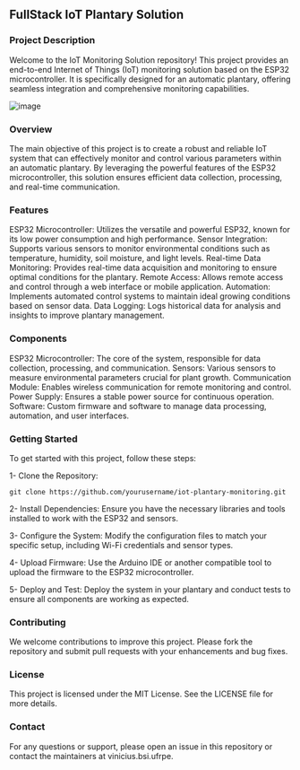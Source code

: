 ## FullStack IoT Plantary Solution

### Project Description
Welcome to the IoT Monitoring Solution repository! This project provides an end-to-end Internet of Things (IoT) monitoring solution based on the ESP32 microcontroller. It is specifically designed for an automatic plantary, offering seamless integration and comprehensive monitoring capabilities.

![image](https://github.com/Vinicius-O-Ferraz/Full-Stack-IoT-Application/assets/146992032/93b48454-2354-44f9-a135-f135738e29a1)

### Overview
The main objective of this project is to create a robust and reliable IoT system that can effectively monitor and control various parameters within an automatic plantary. By leveraging the powerful features of the ESP32 microcontroller, this solution ensures efficient data collection, processing, and real-time communication.

### Features
ESP32 Microcontroller: Utilizes the versatile and powerful ESP32, known for its low power consumption and high performance.
Sensor Integration: Supports various sensors to monitor environmental conditions such as temperature, humidity, soil moisture, and light levels.
Real-time Data Monitoring: Provides real-time data acquisition and monitoring to ensure optimal conditions for the plantary.
Remote Access: Allows remote access and control through a web interface or mobile application.
Automation: Implements automated control systems to maintain ideal growing conditions based on sensor data.
Data Logging: Logs historical data for analysis and insights to improve plantary management.

### Components
ESP32 Microcontroller: The core of the system, responsible for data collection, processing, and communication.
Sensors: Various sensors to measure environmental parameters crucial for plant growth.
Communication Module: Enables wireless communication for remote monitoring and control.
Power Supply: Ensures a stable power source for continuous operation.
Software: Custom firmware and software to manage data processing, automation, and user interfaces.

### Getting Started
To get started with this project, follow these steps:

1- Clone the Repository:

```git clone https://github.com/yourusername/iot-plantary-monitoring.git```

2- Install Dependencies: Ensure you have the necessary libraries and tools installed to work with the ESP32 and sensors.

3- Configure the System: Modify the configuration files to match your specific setup, including Wi-Fi credentials and sensor types.

4- Upload Firmware: Use the Arduino IDE or another compatible tool to upload the firmware to the ESP32 microcontroller.

5- Deploy and Test: Deploy the system in your plantary and conduct tests to ensure all components are working as expected.

### Contributing
We welcome contributions to improve this project. Please fork the repository and submit pull requests with your enhancements and bug fixes.

### License
This project is licensed under the MIT License. See the LICENSE file for more details.

### Contact
For any questions or support, please open an issue in this repository or contact the maintainers at vinicius.bsi.ufrpe.


